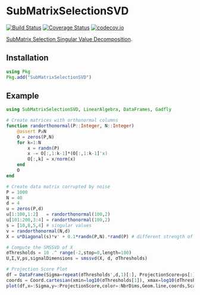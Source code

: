 # SubMatrixSelectionSVD

[![Build Status](https://travis-ci.org/rasmushenningsson/SubMatrixSelectionSVD.jl.svg?branch=master)](https://travis-ci.org/rasmushenningsson/SubMatrixSelectionSVD.jl)
[![Coverage Status](https://coveralls.io/repos/rasmushenningsson/SubMatrixSelectionSVD.jl/badge.svg?branch=master&service=github)](https://coveralls.io/github/rasmushenningsson/SubMatrixSelectionSVD.jl?branch=master)
[![codecov.io](http://codecov.io/github/rasmushenningsson/SubMatrixSelectionSVD.jl/coverage.svg?branch=master)](http://codecov.io/github/rasmushenningsson/SubMatrixSelectionSVD.jl?branch=master)


[SubMatrix Selection Singular Value Decomposition](http://arxiv.org/abs/1710.08144).

## Installation
```julia
using Pkg
Pkg.add("SubMatrixSelectionSVD")
```

## Example
```julia
using SubMatrixSelectionSVD, LinearAlgebra, DataFrames, Gadfly

# Create matrices with orthonormal columns
function randorthonormal(P::Integer, N::Integer)
    @assert P≥N
    O = zeros(P,N)
    for k=1:N
        x = randn(P)
        x -= O[:,1:k-1]*(O[:,1:k-1]'x)
        O[:,k] = x/norm(x)
    end
    O
end

# Create data matrix corrupted by noise
P = 1000
N = 40
d = 4
u = zeros(P,d)
u[1:100,1:2]   = randorthonormal(100,2)
u[101:200,3:4] = randorthonormal(100,2)
s = [10,8,5,4] # singular values
v = randorthonormal(N,d)
X = u*Diagonal(s)*v' + 0.1*randn(P,N).*rand(P) # different strength of noise for different variables

# Compute the SMSSVD of X
σThresholds = 10 .^ range(-2,stop=0,length=100)
U,Σ,V,ps,signalDimensions = smssvd(X, d, σThresholds)

# Projection Score Plot
df = DataFrame(Sigma=repeat(σThresholds',d,1)[:], ProjectionScore=ps[:], NbrDims=repeat(1:d,1,length(σThresholds))[:])
coords = Coord.cartesian(xmin=log10(σThresholds[1]), xmax=log10(σThresholds[end]), ymin=0)
plot(df,x=:Sigma,y=:ProjectionScore,color=:NbrDims,Geom.line,coords,Scale.x_log10,Guide.xlabel("σ Threshold"),Guide.ylabel("Projection Score"),Guide.colorkey(title="Dimension"),Guide.title("Projection Score"))
```
